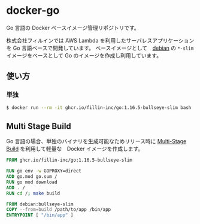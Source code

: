 # docker-go

Go 言語の Docker ベースイメージ管理リポジトリです。

株式会社フィルインでは AWS Lambda を利用したサーバレスアプリケーションを Go 言語ベースで開発しています。
ベースイメージとして　[debian](https://hub.docker.com/_/debian) の `*-slim` イメージをベースとして Go のイメージを作成し利用しています。

## 使い方

### 単独

```sh
$ docker run --rm -it ghcr.io/fillin-inc/go:1.16.5-bullseye-slim bash
```

## Multi Stage Build

Go 言語の場合、単独のバイナリを生成可能なためリリース時に [Multi-Stage Build](https://docs.docker.com/develop/develop-images/multistage-build/) を利用して軽量な　Docker イメージを作成します。

```dockerfile
FROM ghcr.io/fillin-inc/go:1.16.5-bullseye-slim

RUN go env -w GOPROXY=direct
ADD go.mod go.sum /
RUN go mod download
ADD . /
RUN cd /; make build

FROM debian:bullseye-slim
COPY --from=build /path/to/app /bin/app
ENTRYPOINT [ "/bin/app" ]
```
